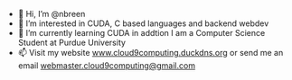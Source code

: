 - 👋 Hi, I’m @nbreen
- 👀 I’m interested in CUDA, C based languages and backend webdev
- 🌱 I’m currently learning CUDA in addtion I am a Computer Science Student at Purdue University
- 📫 Visit my website www.cloud9computing.duckdns.org or send me an email webmaster.cloud9computing@gmail.com
